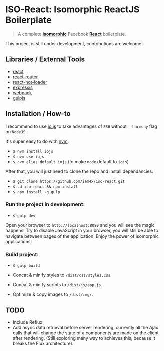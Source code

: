 # ISO-React: Isomorphic ReactJS Boilerplate

> A complete **[isomorphic](http://nerds.airbnb.com/isomorphic-javascript-future-web-apps/)** Facebook **[React](https://facebook.github.io/react/)** boilerplate.

This project is still under development, contributions are welcome!

## Libraries / External Tools

* [react](https://facebook.github.io/react/)
* [react-router](https://github.com/rackt/react-router)
* [react-hot-loader](https://github.com/gaearon/react-hot-loader)
* [expressjs](http://expressjs.com/)
* [webpack](http://webpack.github.io/)
* [gulpjs](http://gulpjs.com/)

## Installation / How-to

I recommend to use [io.js](https://iojs.org/) to take advantages of `ES6` without `--harmony` flag on `NodeJS`.

It's super easy to do with [nvm](https://github.com/creationix/nvm):

* `$ nvm install iojs`
* `$ nvm use iojs`
* `$ nvm alias default iojs` (to make `node` default to `iojs`)

After that, you will just need to clone the repo and install dependancies:

* `$ git clone https://github.com/iam4x/iso-react.git`
* `$ cd iso-react && npm install`
* `$ npm install -g gulp`

### Run the project in development:

* `$ gulp dev`

Open your browser to `http://localhost:8080` and you will see the magic happens! Try to disable JavaScript in your browser, you will still be able to navigate between pages of the application. Enjoy the power of isomorphic applications!

### Build project:

* `$ gulp build`

* Concat & minify styles to `/dist/css/styles.css`.
* Concat & minify scripts to `/dist/js/app.js`.
* Optimize & copy images to `/dist/img/`.

## TODO

* Include Reflux
* Add async data retrieval before server rendering, currently all the Ajax calls that will change the state of a components are made on the client after rendering. (Still exploring many way to achieves this, because it breaks the Flux architecture).
